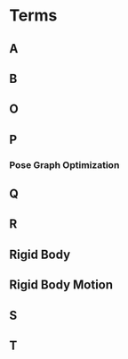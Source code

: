 # Terms

## A

## B

## O

## P
### Pose Graph Optimization

## Q

## R
## Rigid Body

## Rigid Body Motion

## S

## T



